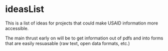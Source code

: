 ideasList
=========

This is a list of ideas for projects that could make USAID information more accessible.

The main thrust early on will be to get information out of pdfs and into forms that are easily resuasable (raw text, open data formats, etc.)
